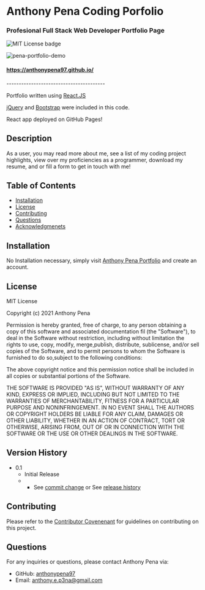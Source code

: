 # Anthony Pena Coding Porfolio
### Profesional Full Stack Web Developer Portfolio Page
![MIT License badge](https://img.shields.io/badge/license-MIT_License-green)

![pena-portfolio-demo](https://user-images.githubusercontent.com/79285555/135895002-5251e88e-a619-40fa-877f-7455dbb651cf.gif)


#### https://anthonypena97.github.io/


<p> ---------------------------------------- </p>

Portfolio written using [React.JS](https://reactjs.org/)

[jQuery](https://jquery.com/) and [Bootstrap](https://getbootstrap.com/) were included in this code.

React app deployed on GitHub Pages!

## Description
As a user, you may read more about me, see a list of my coding project highlights, view over my proficiencies as a programmer, download my resume, and or fill a form to get in touch with me!

## Table of Contents
* [Installation](#installation)
* [License](#license)
* [Contributing](#contributing)
* [Questions](#questions)
* [Acknowledgmenets](#Acknowledgments)

## Installation
No Installation necessary, simply visit [Anthony Pena Portfolio](https://anthonypena97.github.io/anthonypena97.github.io) and create an account.

## License
MIT License
    
Copyright (c) 2021 Anthony Pena

Permission is hereby granted, free of charge, to any person obtaining a copy of this software and associated documentation fil (the "Software"), to deal in the Software without restriction, including without limitation the rights to use, copy, modify, merge,publish, distribute, sublicense, and/or sell copies of the Software, and to permit persons to whom the Software is furnished to do so,subject to the following conditions:
            
The above copyright notice and this permission notice shall be included in all copies or substantial portions of the Software.
            
THE SOFTWARE IS PROVIDED "AS IS", WITHOUT WARRANTY OF ANY KIND, EXPRESS OR IMPLIED, INCLUDING BUT NOT LIMITED TO THE WARRANTIES OF MERCHANTABILITY, FITNESS FOR A PARTICULAR PURPOSE AND NONINFRINGEMENT. IN NO EVENT SHALL THE AUTHORS OR COPYRIGHT HOLDERS BE LIABLE FOR ANY CLAIM, DAMAGES OR OTHER LIABILITY, WHETHER IN AN ACTION OF CONTRACT, TORT OR OTHERWISE, ARISING FROM, OUT OF OR IN CONNECTION WITH THE SOFTWARE OR THE USE OR OTHER DEALINGS IN THE SOFTWARE.

## Version History
    
* 0.1
    * Initial Release
    * * See [commit change](https://github.com/anthonypena97/pena-portfolio/commits/main) or See [release history](https://github.com/anthonypena97/pena-portfolio/releases)

## Contributing
Please refer to the [Contributor Covenenant](https://www.contributor-covenant.org/) for guidelines on contributing on this project.

## Questions
For any inquiries or questions, please contact Anthony Pena via:
* GitHub: [anthonypena97](https://github.com/anthonypena97)
* Email: <anthony.e.p3na@gmail.com>
